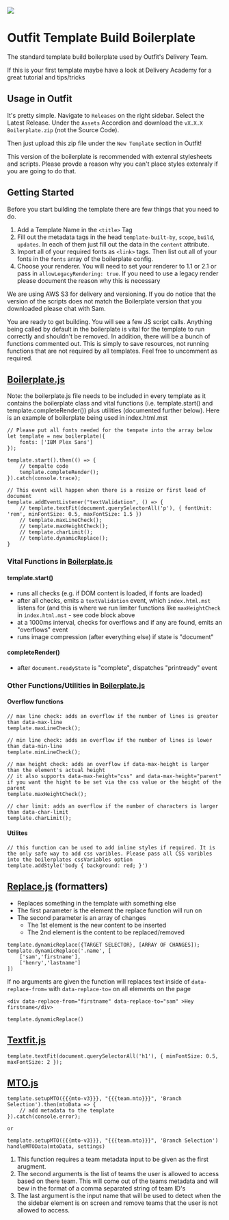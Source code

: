 [![](https://data.jsdelivr.com/v1/package/gh/OutfitDelivery/boilerplate/badge)](https://www.jsdelivr.com/package/gh/OutfitDelivery/boilerplate)

# Outfit Template Build Boilerplate
The standard template build boilerplate used by Outfit's Delivery Team.

If this is your first template maybe have a look at Delivery Academy for a great tutorial and tips/tricks

## Usage in Outfit
It's pretty simple. Navigate to `Releases` on the right sidebar. Select the Latest Release. Under the `Assets` Accordion and download the `vX.X.X Boilerplate.zip` (not the Source Code).

Then just upload this zip file under the `New Template` section in Outfit! 

This version of the boilerplate is recommended with extenral stylesheets and scripts. Please provde a reason why you can't place styles extenraly if you are going to do that.

## Getting Started
Before you start building the template there are few things that you need to do.
1. Add a Template Name in the `<title>` Tag 
2. Fill out the metadata tags in the head `template-built-by`, `scope`, `build`, `updates`. In each of them just fill out the data in the `content` attribute.
3. Import all of your required fonts as `<link>` tags. Then list out all of your fonts in the `fonts` array of the boilerplate config.
4. Choose your renderer. You will need to set your renderer to 1.1 or 2.1 or pass in `allowLegacyRendering: true`. If you need to use a legacy render please document the reason why this is necessary

We are using AWS S3 for delivery and versioning. If you do notice that the version of the scripts does not match the Boilerplate version that you downloaded please chat with Sam.

You are ready to get building. You will see a few JS script calls. Anything being called by default in the boilerplate is vital for the template to run correctly and shouldn't be removed. In addition, there will be a bunch of functions commented out. This is simply to save resources, not running functions that are not required by all templates. Feel free to uncomment as required.


## [Boilerplate.js](modules/boilerplate.js)
Note: the boilerplate.js file needs to be included in every template as it contains the boilerplate class and vital functions (i.e. template.start() and template.completeRender()) plus utilities (documented further below). Here is an example of boilerplate being used in index.html.mst
```
// Please put all fonts needed for the tempate into the array below
let template = new boilerplate({
    fonts: ['IBM Plex Sans']
});

template.start().then(() => {
    // tempalte code
    template.completeRender();
}).catch(console.trace);

// This event will happen when there is a resize or first load of document
template.addEventListener("textValidation", () => {
    // template.textFit(document.querySelectorAll('p'), { fontUnit: 'rem', minFontSize: 0.5, maxFontSize: 1.5 })
    // template.maxLineCheck();
    // template.maxHeightCheck();
    // template.charLimit();
    // template.dynamicReplace();
}
```

### Vital Functions in [Boilerplate.js](modules/boilerplate.js)
#### template.start()
- runs all checks (e.g. if DOM content is loaded, if fonts are loaded) 
- after all checks, emits a `textValidation` event, which `index.html.mst` listens for (and this is where we run limiter functions like `maxHeightCheck` in `index.html.mst` - see code block above
- at a 1000ms interval, checks for overflows and if any are found, emits an "overflows" event 
- runs image compression (after everything else) if state is "document"


#### completeRender()
- after `document.readyState` is "complete", dispatches "printready" event


### Other Functions/Utilities in [Boilerplate.js](modules/boilerplate.js)
#### Overflow functions
```
// max line check: adds an overflow if the number of lines is greater than data-max-line 
template.maxLineCheck();

// min line check: adds an overflow if the number of lines is lower than data-min-line 
template.minLineCheck();

// max height check: adds an overflow if data-max-height is larger than the element's actual height
// it also supports data-max-height="css" and data-max-height="parent" if you want the hight to be set via the css value or the height of the parent  
template.maxHeightCheck();

// char limit: adds an overflow if the number of characters is larger than data-char-limit
template.charLimit();
```
#### Utilites
```
// this function can be used to add inline styles if required. It is the only safe way to add css varibles. Please pass all CSS varibles into the boilerplates cssVariables option 
template.addStyle('body { background: red; }')
```

<!-- - setSize()
    Sets the font size based on the window width & height, and some other factors.
- setupPlaceholder()
    If certain conditions are met, this function creates and inserts a div class="placeholderImage" at the beginning of the <page>.
- setOutfitState()
    Determines if the window is in mode of exports, templates, projects, preview or localhost, adds a correspdonding HTML attribute "document-state" with that value, e.g. document-state="exports", and returns that value.
- imageCompression()
    Selects any img element with a [data-custom-compression] attribute and adds a query flag to the image URL so that large images don't affect performance in preview mode.
- pageHeightSetup()
    Based on the renderer (either "1" or "2"), returns the appropriate page height. For renderer 1, or if renderer is not set, this is 100vh. For renderer 2, this is calc(100vh - 1px) to adjust for the "magic pixel" error.
- setupMutationObserver()
    creates a new MutationObserver from the provided parameters.
- invalidFontList()
    checks if there were no fonts listed or if the placeholder "PUT_ALL_FONT_NAMES_HERE" is still present, and if either of these is true, returns true (i.e. the font list IS invalid) -->

## [Replace.js](modules/replace.js) (formatters)
- Replaces something in the template with something else
- The first parameter is the element the replace function will run on
- The second parameter is an array of changes
    - The 1st element is the new content to be inserted
    - The 2nd element is the content to be replaced/removed
```
template.dynamicReplace({TARGET SELECTOR}, [ARRAY OF CHANGES]);
template.dynamicReplace('.name', [
    ['sam','firstname'],
    ['henry','lastname']
])
```
If no arguments are given the function will replaces text inside of `data-replace-from=` with `data-replace-to=` on all elements on the page

`<div data-replace-from="firstname" data-replace-to="sam" >Hey firstname</div>`
```
template.dynamicReplace()
```
## [Textfit.js](modules/textFit.js) 
```
template.textFit(document.querySelectorAll('h1'), { minFontSize: 0.5, maxFontSize: 2 });
```

## [MTO.js](modules/mto.js) 
```
template.setupMTO({{{mto-v3}}}, "{{{team.mto}}}", 'Branch Selection').then(mtoData => {
    // add metadata to the template
}).catch(console.error);

or 

template.setupMTO({{{mto-v3}}}, "{{{team.mto}}}", 'Branch Selection')
handleMTOData(mtoData, settings)
```

<!-- The purpose of this function is to implement MTO v3 into a template. Not sure what MTO is, well then you probably shouldn't be using it in the template. Essentially MTO enables Multi-Team Owners (MTO) functionality. It makes use of the Team-Metadata input type from Outfit. The Team-Metadata input type lists out all the teams within a specific account and allows a user to select one or more team/s, then the input returns an array of the team/s meta-data. The MTO function comes in and hides all the teams listed within the input except the ones listed in the team.mto team metadata field. It also disables the input functionality on templates. -->

1. This function requires a team metadata input to be given as the first arugment. 
2. The second arguments is the list of teams the user is allowed to access based on there team. This will come out of the teams metadata and will bew in the format of a comma separated string of team ID's 
3. The last argument is the input name that will be used to detect when the the sidebar element is on screen and remove teams that the user is not allowed to access. 